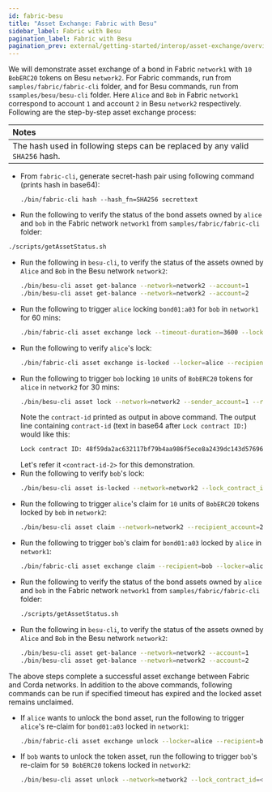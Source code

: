 ```yaml
---
id: fabric-besu
title: "Asset Exchange: Fabric with Besu"
sidebar_label: Fabric with Besu
pagination_label: Fabric with Besu
pagination_prev: external/getting-started/interop/asset-exchange/overview
---
```


We will demonstrate asset exchange of a bond in Fabric `network1` with `10 BobERC20` tokens on Besu `network2`.
For Fabric commands, run from `samples/fabric/fabric-cli` folder, and for Besu commands, run from `ssamples/besu/besu-cli` folder. Here `Alice` and `Bob` in Fabric `network1` correspond to account `1` and account `2` in Besu `network2` respectively. Following are the step-by-step asset exchange process:

| Notes |
|:------|
| The hash used in following steps can be replaced by any valid `SHA256` hash. |

- From `fabric-cli`, generate secret-hash pair using following command (prints hash in base64):
  ```
  ./bin/fabric-cli hash --hash_fn=SHA256 secrettext
  ```
- Run the following to verify the status of the bond assets owned by `alice` and `bob` in the Fabric network `network1` from `samples/fabric/fabric-cli` folder:
 ```bash
 ./scripts/getAssetStatus.sh
 ```
- Run the following in `besu-cli`, to verify the status of the assets owned by `Alice` and `Bob` in the Besu network `network2`:
  ```bash
  ./bin/besu-cli asset get-balance --network=network2 --account=1
  ./bin/besu-cli asset get-balance --network=network2 --account=2
  ```
- Run the following to trigger `alice` locking `bond01:a03` for `bob` in `network1` for 60 mins:
  ```bash
  ./bin/fabric-cli asset exchange lock --timeout-duration=3600 --locker=alice --recipient=bob --hashBase64=ivHErp1x4bJDKuRo6L5bApO/DdoyD/dG0mAZrzLZEIs= --target-network=network1 --param=bond01:a03
  ```
- Run the following to verify `alice`'s lock:
  ```bash
  ./bin/fabric-cli asset exchange is-locked --locker=alice --recipient=bob --target-network=network1 --param=bond01:a03
  ```
- Run the following to trigger `bob` locking `10` units of `BobERC20` tokens for `alice` in `network2` for 30 mins:
  ```bash
  ./bin/besu-cli asset lock --network=network2 --sender_account=1 --recipient_account=2 --amount=10 --timeout=1800 --hash_base64=ivHErp1x4bJDKuRo6L5bApO/DdoyD/dG0mAZrzLZEIs=
  ```
  Note the `contract-id` printed as output in above command. The output line containing `contract-id` (text in base64 after `Lock contract ID:`) would like this:
  ```bash
  Lock contract ID: 48f59da2ac632117bf79b4aa986f5ece8a2439dc143d576965c17bc8275b0925
  ```
  Let's refer it `<contract-id-2>` for this demonstration.
- Run the following to verify `bob`'s lock:
  ```bash
  ./bin/besu-cli asset is-locked --network=network2 --lock_contract_id=<contract-id-2>
  ```
- Run the following to trigger `alice`'s claim for `10` units of `BobERC20` tokens locked by `bob` in `network2`:
  ```bash
  ./bin/besu-cli asset claim --network=network2 --recipient_account=2 --preimage=secrettext --lock_contract_id=<contract-id-2>
  ```
- Run the following to trigger `bob`'s claim for `bond01:a03` locked by `alice` in `network1`:
  ```bash
  ./bin/fabric-cli asset exchange claim --recipient=bob --locker=alice --target-network=network1 --param=bond01:a03 --secret=secrettext
  ```
- Run the following to verify the status of the bond assets owned by `alice` and `bob` in the Fabric network `network1` from `samples/fabric/fabric-cli` folder:
   ```bash
   ./scripts/getAssetStatus.sh
   ```
- Run the following in `besu-cli`, to verify the status of the assets owned by `Alice` and `Bob` in the Besu network `network2`:
  ```bash
  ./bin/besu-cli asset get-balance --network=network2 --account=1
  ./bin/besu-cli asset get-balance --network=network2 --account=2
  ```

The above steps complete a successful asset exchange between Fabric and Corda networks. 
In addition to the above commands, following commands can be run if specified timeout has expired and the locked asset remains unclaimed.
- If `alice` wants to unlock the bond asset, run the following to trigger `alice`'s re-claim for `bond01:a03` locked in `network1`:
  ```bash
  ./bin/fabric-cli asset exchange unlock --locker=alice --recipient=bob --target-network=network1 --param=bond01:a03
  ```
- If `bob` wants to unlock the token asset, run the following to trigger `bob`'s re-claim for `50 BobERC20` tokens locked in `network2`:
  ```bash
  ./bin/besu-cli asset unlock --network=network2 --lock_contract_id=<contract-id-2> --sender_account=1
  ```